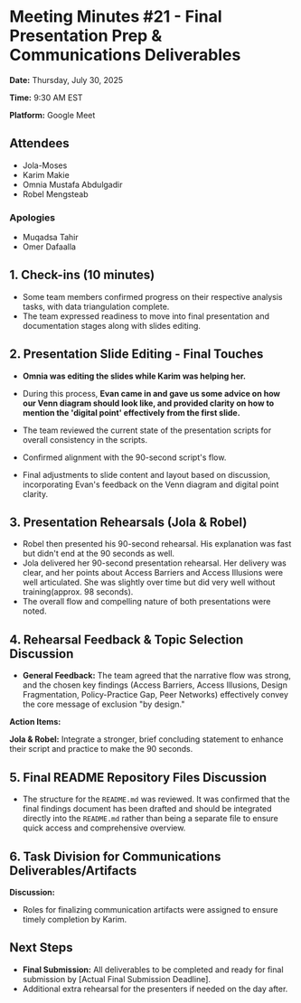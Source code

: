 # Meeting Minutes #21 - Final Presentation Prep & Communications Deliverables

**Date:** Thursday, July 30, 2025

**Time:** 9:30 AM EST

**Platform:** Google Meet

## Attendees

- Jola-Moses  
- Karim Makie  
- Omnia Mustafa Abdulgadir  
- Robel Mengsteab  

### Apologies

- Muqadsa Tahir
- Omer Dafaalla

## 1. Check-ins (10 minutes)

- Some team members confirmed progress on their respective analysis tasks, with
data triangulation complete.
- The team expressed readiness to move into final presentation and documentation
stages along with slides editing.

## 2. Presentation Slide Editing - Final Touches

- **Omnia was editing the slides while Karim was helping her.**
- During this process, **Evan came in and gave us some advice on how our Venn
  diagram should look like, and provided clarity on how to mention the 'digital
  point' effectively from the first slide.**
- The team reviewed the current state of the presentation scripts for overall
  consistency in the scripts.
- Confirmed alignment with the 90-second script's flow.

- Final adjustments to slide content and layout based on discussion,
 incorporating Evan's feedback on the Venn diagram and digital point clarity.

## 3. Presentation Rehearsals (Jola & Robel)

- Robel then presented his 90-second rehearsal. His explanation was fast but
 didn't end at the 90 seconds as well.
- Jola delivered her 90-second presentation rehearsal. Her delivery was clear,
and her points about Access Barriers and Access Illusions were well
articulated. She was slightly over time but did very well without
training(approx. 98 seconds).
- The overall flow and compelling nature of both presentations were noted.

## 4. Rehearsal Feedback & Topic Selection Discussion

- **General Feedback:** The team agreed that the narrative flow was strong, and
 the chosen key findings (Access Barriers, Access Illusions, Design
 Fragmentation, Policy-Practice Gap, Peer Networks) effectively convey the core
 message of exclusion "by design."

**Action Items:**

  **Jola & Robel:** Integrate a stronger, brief concluding statement to
 enhance their script and practice to make the 90 seconds.

## 5. Final README Repository Files Discussion

- The structure for the `README.md` was reviewed. It was confirmed that the
  final findings document has been drafted and should be integrated directly
  into the `README.md` rather than being a separate file to ensure quick access
  and comprehensive overview.

## 6. Task Division for Communications Deliverables/Artifacts

**Discussion:**

- Roles for finalizing communication artifacts were assigned to ensure timely
  completion by Karim.

## Next Steps

- **Final Submission:** All deliverables to be completed and ready for final
  submission by [Actual Final Submission Deadline].
- Additional extra rehearsal for the presenters if needed on the day after.
